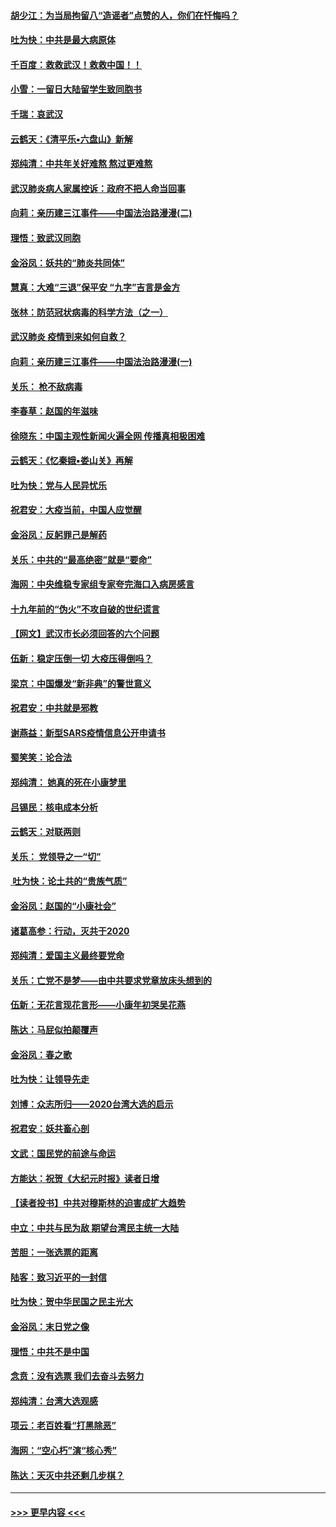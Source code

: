 #### [胡少江：为当局拘留八“造谣者”点赞的人，你们在忏悔吗？](../pages/nsc993/n11836801.md?t=02011944) 
#### [吐为快：中共是最大病原体](../pages/nsc993/n11836748.md?t=02011944) 
#### [千百度：救救武汉！救救中国！！](../pages/nsc993/n11836145.md?t=02011944) 
#### [小雪：一留日大陆留学生致同胞书](../pages/nsc993/n11834624.md?t=02011944) 
#### [千瑞：哀武汉](../pages/nsc993/n11833647.md?t=02011944) 
#### [云鹤天：《清平乐▪六盘山》新解](../pages/nsc993/n11833611.md?t=02011944) 
#### [郑纯清：中共年关好难熬 熬过更难熬](../pages/nsc993/n11833489.md?t=02011944) 
#### [武汉肺炎病人家属控诉：政府不把人命当回事](../pages/nsc993/n11833205.md?t=02011944) 
#### [向莉：亲历建三江事件——中国法治路漫漫(二)](../pages/nsc993/n11829102.md?t=02011944) 
#### [理悟：致武汉同胞](../pages/nsc993/n11831522.md?t=02011944) 
#### [金浴凤：妖共的“肺炎共同体”](../pages/nsc993/n11829448.md?t=02011944) 
#### [慧真：大难“三退”保平安 “九字”吉言是金方](../pages/nsc993/n11829501.md?t=02011944) 
#### [张林：防范冠状病毒的科学方法（之一）](../pages/nsc993/n11828618.md?t=02011944) 
#### [武汉肺炎 疫情到来如何自救？](../pages/nsc993/n11827632.md?t=02011944) 
#### [向莉：亲历建三江事件——中国法治路漫漫(一)](../pages/nsc993/n11827190.md?t=02011944) 
#### [关乐： 枪不敌病毒](../pages/nsc993/n11826746.md?t=02011944) 
#### [李春草：赵国的年滋味](../pages/nsc993/n11826321.md?t=02011944) 
#### [徐晓东：中国主观性新闻火遍全网 传播真相极困难](../pages/nsc993/n11826508.md?t=02011944) 
#### [云鹤天：《忆秦娥▪娄山关》再解](../pages/nsc993/n11824682.md?t=02011944) 
#### [吐为快：党与人民异忧乐](../pages/nsc993/n11824660.md?t=02011944) 
#### [祝君安：大疫当前，中国人应觉醒](../pages/nsc993/n11821946.md?t=02011944) 
#### [金浴凤：反躬罪己是解药](../pages/nsc993/n11820280.md?t=02011944) 
#### [关乐：中共的“最高绝密”就是“要命”](../pages/nsc993/n11816946.md?t=02011944) 
#### [海网：中央维稳专家组专家夸完海口入病房感言](../pages/nsc993/n11815138.md?t=02011944) 
#### [十九年前的“伪火”不攻自破的世纪谎言](../pages/nsc993/n11813238.md?t=02011944) 
#### [【网文】武汉市长必须回答的六个问题](../pages/nsc993/n11813848.md?t=02011944) 
#### [伍新：稳定压倒一切 大疫压得倒吗？](../pages/nsc993/n11812634.md?t=02011944) 
#### [梁京：中国爆发“新非典”的警世意义](../pages/nsc993/n11812554.md?t=02011944) 
#### [祝君安：中共就是邪教](../pages/nsc993/n11812431.md?t=02011944) 
#### [谢燕益：新型SARS疫情信息公开申请书](../pages/nsc993/n11808840.md?t=02011944) 
#### [蜀笑笑：论合法](../pages/nsc993/n11808064.md?t=02011944) 
#### [郑纯清： 她真的死在小康梦里](../pages/nsc993/n11806623.md?t=02011944) 
#### [吕锡民：核电成本分析](../pages/nsc993/n11806284.md?t=02011944) 
#### [云鹤天：对联两则](../pages/nsc993/n11805957.md?t=02011944) 
#### [关乐： 党领导之一“切”](../pages/nsc993/n11804505.md?t=02011944) 
#### [ 吐为快：论土共的“贵族气质”](../pages/nsc993/n11804490.md?t=02011944) 
#### [金浴凤：赵国的“小康社会”](../pages/nsc993/n11804452.md?t=02011944) 
#### [诸葛高参：行动，灭共于2020](../pages/nsc993/n11804120.md?t=02011944) 
#### [郑纯清：爱国主义最终要党命](../pages/nsc993/n11802197.md?t=02011944) 
#### [关乐：亡党不是梦——由中共要求党章放床头想到的](../pages/nsc993/n11802156.md?t=02011944) 
#### [伍新：无花言现花言形——小康年初哭吴花燕](../pages/nsc993/n11800044.md?t=02011944) 
#### [陈达：马屁似拍颠覆声](../pages/nsc993/n11800010.md?t=02011944) 
#### [金浴凤：春之歌](../pages/nsc993/n11797687.md?t=02011944) 
#### [吐为快：让领导先走](../pages/nsc993/n11797512.md?t=02011944) 
#### [刘博：众志所归——2020台湾大选的启示](../pages/nsc993/n11796878.md?t=02011944) 
#### [祝君安：妖共畜心剖](../pages/nsc993/n11794273.md?t=02011944) 
#### [文武：国民党的前途与命运](../pages/nsc993/n11794198.md?t=02011944) 
#### [方能达：祝贺《大纪元时报》读者日增](../pages/nsc993/n11793807.md?t=02011944) 
#### [【读者投书】中共对穆斯林的迫害成扩大趋势](../pages/nsc993/n11791371.md?t=02011944) 
#### [中立：中共与民为敌 期望台湾民主统一大陆](../pages/nsc993/n11790392.md?t=02011944) 
#### [苦胆：一张选票的距离](../pages/nsc993/n11788914.md?t=02011944) 
#### [陆客：致习近平的一封信](../pages/nsc993/n11788867.md?t=02011944) 
#### [吐为快：贺中华民国之民主光大](../pages/nsc993/n11788618.md?t=02011944) 
#### [金浴凤：末日党之像](../pages/nsc993/n11787475.md?t=02011944) 
#### [理悟：中共不是中国](../pages/nsc993/n11787463.md?t=02011944) 
#### [念贲：没有选票  我们去奋斗去努力](../pages/nsc993/n11787398.md?t=02011944) 
#### [郑纯清：台湾大选观感](../pages/nsc993/n11786210.md?t=02011944) 
#### [项云：老百姓看“打黑除恶”](../pages/nsc993/n11785398.md?t=02011944) 
#### [海网：“空心朽”演“核心秀”](../pages/nsc993/n11783874.md?t=02011944) 
#### [陈达：天灭中共还剩几步棋？](../pages/nsc993/n11783719.md?t=02011944) 

----
#### [ >>> 更早内容 <<< ](../indexes/nsc993-earlier.md)
